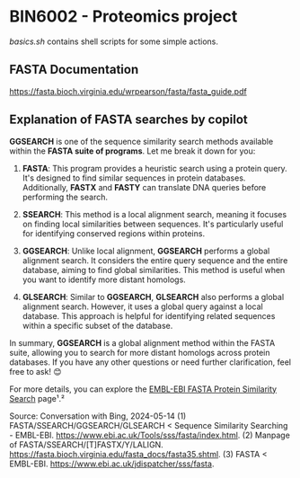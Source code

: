# BIN6002 - Proteomics project
*basics.sh* contains shell scripts for some simple actions.

## FASTA Documentation
https://fasta.bioch.virginia.edu/wrpearson/fasta/fasta_guide.pdf

## Explanation of FASTA searches by copilot
**GGSEARCH** is one of the sequence similarity search methods available within the **FASTA suite of programs**. Let me break it down for you:

1. **FASTA**: This program provides a heuristic search using a protein query. It's designed to find similar sequences in protein databases. Additionally, **FASTX** and **FASTY** can translate DNA queries before performing the search.

2. **SSEARCH**: This method is a local alignment search, meaning it focuses on finding local similarities between sequences. It's particularly useful for identifying conserved regions within proteins.

3. **GGSEARCH**: Unlike local alignment, **GGSEARCH** performs a global alignment search. It considers the entire query sequence and the entire database, aiming to find global similarities. This method is useful when you want to identify more distant homologs.

4. **GLSEARCH**: Similar to **GGSEARCH**, **GLSEARCH** also performs a global alignment search. However, it uses a global query against a local database. This approach is helpful for identifying related sequences within a specific subset of the database.

In summary, **GGSEARCH** is a global alignment method within the FASTA suite, allowing you to search for more distant homologs across protein databases. If you have any other questions or need further clarification, feel free to ask! 😊

For more details, you can explore the [EMBL-EBI FASTA Protein Similarity Search](https://www.ebi.ac.uk/Tools/sss/fasta/index.html) page¹.²

Source: Conversation with Bing, 2024-05-14
(1) FASTA/SSEARCH/GGSEARCH/GLSEARCH < Sequence Similarity Searching - EMBL-EBI. https://www.ebi.ac.uk/Tools/sss/fasta/index.html.
(2) Manpage of FASTA/SSEARCH/[T]FASTX/Y/LALIGN. https://fasta.bioch.virginia.edu/fasta_docs/fasta35.shtml.
(3) FASTA < EMBL-EBI. https://www.ebi.ac.uk/jdispatcher/sss/fasta.
